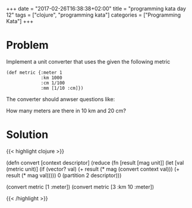 +++
date = "2017-02-26T16:38:38+02:00"
title = "programming kata day 12"
tags = ["clojure", "programming kata"]
categories = ["Programming Kata"]
+++

# Problem

Implement a unit converter that uses the given the following metric

```
(def metric {:meter 1
             :km 1000
             :cm 1/100
             :mm [1/10 :cm]})
```
The converter should anwser questions like:

How many meters are there in 10 km and 20 cm?

# Solution

{{< highlight clojure >}}

(defn convert [context descriptor]
  (reduce (fn [result [mag unit]]
            (let [val (metric unit)]
              (if (vector? val)
                (+ result (* mag (convert context val)))
                (+ result (* mag val)))))
          0
          (partition 2 descriptor)))
          
(convert metric [1 :meter])
(convert metric [3 :km 10 :meter])

{{< /highlight >}}
